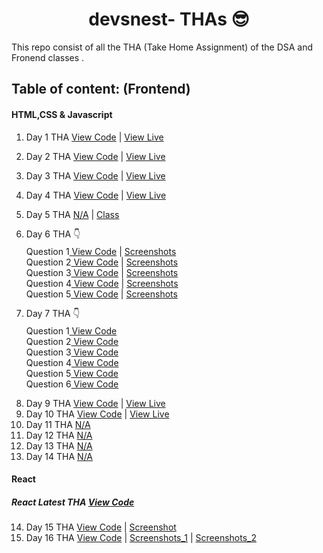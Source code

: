 <h1 style="text-align:center;">devsnest- THAs 😎</h1>

This repo consist of all the THA (Take Home Assignment) of the  DSA and Fronend classes .

## Table of content: (Frontend)
#### HTML,CSS & Javascript


1. Day 1 THA [View Code](https://github.com/devsurajrai/devnest/blob/main/Frontend/Day_1/index.html) | [View Live](https://day-1.netlify.app) 
2. Day 2 THA [View Code](https://github.com/devsurajrai/devnest/blob/main/Frontend/Day_2/day-2/index.html) | [View Live](https://css-basic-styling.netlify.app) 
3. Day 3 THA [View Code](https://github.com/devsurajrai/devnest/blob/main/Frontend/Day_3_4/day-3/index.html) | [View Live](https://remume-template.netlify.app) 
4. Day 4 THA [View Code](https://github.com/devsurajrai/devnest/blob/main/Frontend/Day_3_4/day-4/index.html) | [View Live](https://clock-day-4.netlify.app) 

5. Day 5 THA [N/A]() | [Class](https://www.youtube.com/watch?v=Yxj54m8dGNg&list=PLqcJACtjWm_Xx_l75dfg4MGAhIrpCnxFV&index=6)
6. <p style="line-height:10px">Day 6 THA 👇 </p>
            
  <ul style="list-style-type:none;">
  <li>Question 1<a href="https://github.com/devsurajrai/devnest/blob/main/Frontend/Day_6/day-6/Q1/Q.1_is_array.mjs" > View Code</a><span> | </span> <a href="https://github.com/devsurajrai/devnest/tree/main/Frontend/Day_6/day-6/Q1">Screenshots</a></li>
  <li>Question 2<a href="https://github.com/devsurajrai/devnest/blob/main/Frontend/Day_6/day-6/Q2/Q.2_array_clone.mjs" > View Code</a><span> | </span> <a href="https://github.com/devsurajrai/devnest/blob/main/Frontend/Day_6/day-6/Q2/Screen%20Shot%201943-04-22%20at%202.52.01%20PM.png">Screenshots</a></li> 
  <li>Question 3<a href="https://github.com/devsurajrai/devnest/blob/main/Frontend/Day_6/day-6/Q3/Q.3_first_n_elements.mjs" > View Code</a><span> | </span> <a href="https://github.com/devsurajrai/devnest/blob/main/Frontend/Day_6/day-6/Q3/Screen%20Shot%201943-04-22%20at%202.51.27%20PM.png">Screenshots</a></li> 
  <li>Question 4<a href="https://github.com/devsurajrai/devnest/blob/main/Frontend/Day_6/day-6/Q4/Q.4_string-concatination.mjs" > View Code</a><span> | </span> <a href="https://github.com/devsurajrai/devnest/blob/main/Frontend/Day_6/day-6/Q4/Screen%20Shot%201943-04-22%20at%202.49.59%20PM.png">Screenshots</a></li> 
  <li>Question 5<a href="https://github.com/devsurajrai/devnest/blob/main/Frontend/Day_6/day-6/Q5/Q.5_most-frequent.mjs" > View Code</a><span> | </span> <a href="https://github.com/devsurajrai/devnest/blob/main/Frontend/Day_6/day-6/Q5/Screen%20Shot%201943-04-22%20at%202.37.15%20PM.png">Screenshots</a></li> 
  
  </ul>

  7. <p style="line-height:10px">Day 7 THA 👇 </p>
            
  <ul style="list-style-type:none;">
  <li>Question 1<a href="https://github.com/devsurajrai/devsnest/tree/main/Frontend/Day_7/day-7/Q-1" > View Code</a></li> 
  <li>Question 2<a href="https://github.com/devsurajrai/devsnest/tree/main/Frontend/Day_7/day-7/Q-2" > View Code</a></li>
  <li>Question 3<a href="https://github.com/devsurajrai/devsnest/tree/main/Frontend/Day_7/day-7/Q-3" > View Code</a></li> 
  <li>Question 4<a href="https://github.com/devsurajrai/devsnest/tree/main/Frontend/Day_7/day-7/Q-4" > View Code</a></li> 
  <li>Question 5<a href="https://github.com/devsurajrai/devsnest/tree/main/Frontend/Day_7/day-7/Q-5" > View Code</a> </li>
  <li>Question 6<a href="https://github.com/devsurajrai/devsnest/tree/main/Frontend/Day_7/day-7/Q-6" > View Code</a></li> 
</ul>


8. Day 9 THA [View Code](https://github.com/devsurajrai/devnest/tree/main/Frontend/Day_9) | [View Live](https://seat-booking.netlify.app/)   
9. Day 10 THA [View Code](https://github.com/devsurajrai/devnest/tree/main/Frontend/Day_10) | [View Live](https://dbz-flip-card.netlify.app) 
10. Day 11 THA [N/A]()
11. Day 12 THA [N/A]()
12. Day 13 THA [N/A]()
13. Day 14 THA [N/A]()
    
#### React
##### React Latest THA [View Code]([https://github.com/devsurajrai/devsnest/tree/main/Frontend/react/devsnest-react-thas/src/THA/day-15) 

14. Day 15 THA [View Code](https://github.com/devsurajrai/devsnest/tree/main/Frontend/react/devsnest-react-thas/src/THA/day-15) | [Screenshot](https://github.com/devsurajrai/devsnest/blob/main/Frontend/react/devsnest-react-thas/src/output_img/Day_15.png) 
15. Day 16 THA [View Code](https://github.com/devsurajrai/devsnest/tree/main/Frontend/react/devsnest-react-thas/src/THA/day-16) | [Screenshots_1](https://github.com/devsurajrai/devsnest/blob/main/Frontend/react/devsnest-react-thas/src/output_img/Day_16_A.png) | [Screenshots_2](https://github.com/devsurajrai/devsnest/blob/main/Frontend/react/devsnest-react-thas/src/output_img/Day_16_B.png)
   

   
